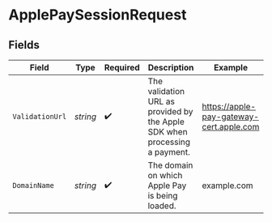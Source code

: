 # ApplePaySessionRequest


## Fields

| Field                                                                      | Type                                                                       | Required                                                                   | Description                                                                | Example                                                                    |
| -------------------------------------------------------------------------- | -------------------------------------------------------------------------- | -------------------------------------------------------------------------- | -------------------------------------------------------------------------- | -------------------------------------------------------------------------- |
| `ValidationUrl`                                                            | *string*                                                                   | :heavy_check_mark:                                                         | The validation URL as provided by the Apple SDK when processing a payment. | https://apple-pay-gateway-cert.apple.com                                   |
| `DomainName`                                                               | *string*                                                                   | :heavy_check_mark:                                                         | The domain on which Apple Pay is being loaded.                             | example.com                                                                |